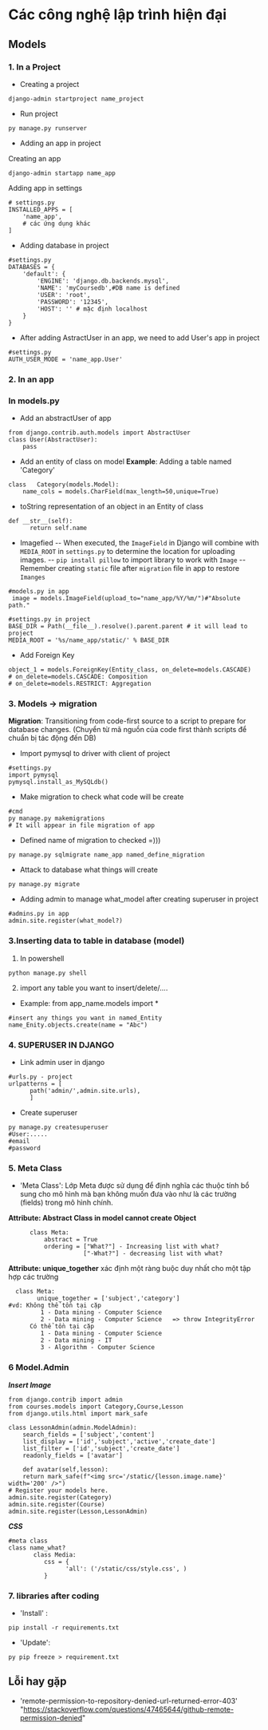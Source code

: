 # Các công nghệ lập trình hiện đại
## Models
### 1. In a Project
- Creating a project
```
django-admin startproject name_project
```
- Run project 
```
py manage.py runserver
```
- Adding an app in project

Creating an app
```
django-admin startapp name_app
```
Adding app in settings
```
# settings.py
INSTALLED_APPS = [
    'name_app',
    # các ứng dụng khác
]
```
- Adding database in project
```
#settings.py
DATABASES = {
    'default': {
        'ENGINE': 'django.db.backends.mysql',
        'NAME': 'myCoursedb',#DB name is defined
        'USER': 'root',
        'PASSWORD': '12345',
        'HOST': '' # mặc định localhost
    }
}
```
- After adding AstractUser in an app, we need to add User's app in project
```
#settings.py
AUTH_USER_MODE = 'name_app.User'
```
### 2. In an app
### In models.py
- Add an abstractUser of app
```
from django.contrib.auth.models import AbstractUser
class User(AbstractUser):
    pass 
```
- Add an entity of class on model
**Example**: Adding a table named 'Category'
```
class   Category(models.Model):
    name_cols = models.CharField(max_length=50,unique=True)
```
- toString representation of an object in an Entity of class
```
def __str__(self):
      return self.name
```
- Imagefied
-- When executed, the `ImageField` in Django will combine with `MEDIA_ROOT` in `settings.py` to determine the location for uploading images.
-- `pip install pillow` to import library to work with `Image`
-- Remember creating `static` file after `migration` file in app to restore `Imanges`
```
#models.py in app
 image = models.ImageField(upload_to="name_app/%Y/%m/")#"Absolute path."
 
#settings.py in project
BASE_DIR = Path(__file__).resolve().parent.parent # it will lead to project
MEDIA_ROOT = '%s/name_app/static/' % BASE_DIR
```
- Add Foreign Key 
```
object_1 = models.ForeignKey(Entity_class, on_delete=models.CASCADE)
# on_delete=models.CASCADE: Composition
# on_delete=models.RESTRICT: Aggregation
```
### 3. Models -> migration
**Migration**:
Transitioning from code-first source to a script to prepare for database changes. (Chuyển từ mã nguồn của code first thành scripts để chuẩn bị tác động đến DB)
- Import pymysql to driver with client of project
```
#settings.py
import pymysql
pymysql.install_as_MySQLdb()
```
- Make migration to check what code will be create
```
#cmd
py manage.py makemigrations
# It will appear in file migration of app
```
- Defined name of migration to checked =)))
```
py manage.py sqlmigrate name_app named_define_migration
```
- Attack to database what things will create
```
py manage.py migrate
```
- Adding admin to manage what_model after creating superuser in project
```
#admins.py in app
admin.site.register(what_model?)
```
### 3.Inserting data to table in database (model)
1. In powershell
``` 
python manage.py shell
```
2. import any table you want to insert/delete/....
- Example: from app_name.models import *
```
#insert any things you want in named_Entity
name_Enity.objects.create(name = "Abc")
```
### 4. SUPERUSER IN DJANGO
- Link admin user in django
```
#urls.py - project
urlpatterns = [
      path('admin/',admin.site.urls),
      ]
```
- Create superuser
```
py manage.py createsuperuser
#User:.....
#email
#password
```
### 5. Meta Class
- 'Meta Class':
Lớp Meta được sử dụng để định nghĩa các thuộc tính bổ sung cho mô hình mà bạn không muốn đưa vào như là các trường (fields) trong mô hình chính.

**Attribute: Abstract Class in model cannot create Object**
```
      class Meta:
          abstract = True
          ordering = ["What?"] - Increasing list with what?
                     ["-What?"] - decreasing list with what?
```
**Attribute:  unique_together**
xác định một ràng buộc duy nhất cho một tập hợp các trường
```
  class Meta:
        unique_together = ['subject','category']
#vd: Không thể tồn tại cặp
         1 - Data mining - Computer Science
         2 - Data mining - Computer Science   => throw IntegrityError
      Có thể tồn tại cặp 
         1 - Data mining - Computer Science
         2 - Data mining - IT
         3 - Algorithm - Computer Science  
```
### 6 Model.Admin
***Insert Image***
```
from django.contrib import admin
from courses.models import Category,Course,Lesson
from django.utils.html import mark_safe

class LessonAdmin(admin.ModelAdmin):
    search_fields = ['subject','content']
    list_display = ['id','subject','active','create_date']
    list_filter = ['id','subject','create_date']
    readonly_fields = ['avatar']

    def avatar(self,lesson):
    return mark_safe(f"<img src='/static/{lesson.image.name}' width='200' />")
# Register your models here.
admin.site.register(Category)
admin.site.register(Course)
admin.site.register(Lesson,LessonAdmin)
```

***CSS***
```
#meta class
class name_what?
       class Media:
          css = {
                'all': ('/static/css/style.css', )
          }
```
### 7. libraries after coding
- 'Install' :
```
pip install -r requirements.txt
```
- 'Update':
```
py pip freeze > requirement.txt
```
## Lỗi hay gặp
- 'remote-permission-to-repository-denied-url-returned-error-403'
"https://stackoverflow.com/questions/47465644/github-remote-permission-denied"












